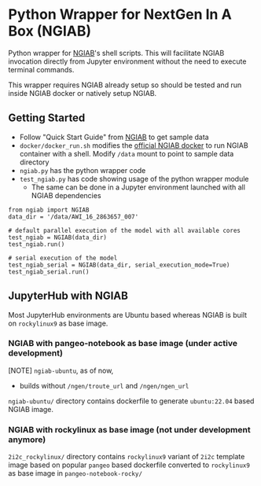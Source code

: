 # Python Wrapper for NextGen In A Box (NGIAB)
Python wrapper for [NGIAB](https://github.com/CIROH-UA/NGIAB-CloudInfra/tree/main)'s shell scripts. This will facilitate NGIAB invocation directly from Jupyter environment without the need to execute terminal commands.

This wrapper requires NGIAB already setup so should be tested and run inside NGIAB docker or natively setup NGIAB.

## Getting Started
 - Follow "Quick Start Guide" from [NGIAB](https://github.com/CIROH-UA/NGIAB-CloudInfra/tree/main) to get sample data
 - `docker/docker_run.sh` modifies the [official NGIAB docker](https://github.com/CIROH-UA/NGIAB-CloudInfra/blob/main/docker/Dockerfile) to run NGIAB container with a shell. Modify `/data` mount to point to sample data directory
 - `ngiab.py` has the python wrapper code
 - `test_ngiab.py` has code showing usage of the python wrapper module
    - The same can be done in a Jupyter environment launched with all NGIAB dependencies
```
from ngiab import NGIAB
data_dir = '/data/AWI_16_2863657_007'

# default parallel execution of the model with all available cores
test_ngiab = NGIAB(data_dir)
test_ngiab.run()

# serial execution of the model
test_ngiab_serial = NGIAB(data_dir, serial_execution_mode=True)
test_ngiab_serial.run()
```
## JupyterHub with NGIAB
Most JupyterHub environments are Ubuntu based whereas NGIAB is built on `rockylinux9` as base image. 

### NGIAB with pangeo-notebook as base image (under active development)
[NOTE] `ngiab-ubuntu`, as of now, 
  - builds without `/ngen/troute_url` and `/ngen/ngen_url`

`ngiab-ubuntu/` directory contains dockerfile to generate `ubuntu:22.04` based NGIAB image.

### NGIAB with rockylinux as base image (not under development anymore)
`2i2c_rockylinux/` directory contains `rockylinux9` variant of `2i2c` template image based on popular `pangeo` based dockerfile converted to `rockylinux9` as base image in `pangeo-notebook-rocky/` 